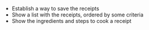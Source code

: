 * Establish a way to save the receipts
* Show a list with the receipts, ordered by some criteria
* Show the ingredients and steps to cook a receipt
